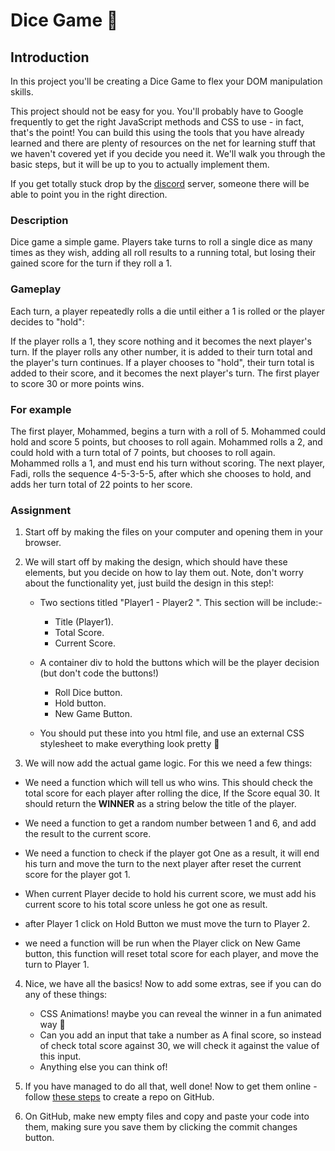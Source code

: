 # Dice Game 🎲 

## Introduction
In this project you'll be creating a Dice Game to flex your DOM manipulation skills.

This project should not be easy for you. You'll probably have to Google frequently to get the right JavaScript methods and CSS to use - in fact, that's the point! You can build this using the tools that you have already learned and there are plenty of resources on the net for learning stuff that we haven't covered yet if you decide you need it. We'll walk you through the basic steps, but it will be up to you to actually implement them.

If you get totally stuck drop by the [discord](https://discord.gg/XBgJHZDJP8) server, someone there will be able to point you in the right direction.

### Description
Dice game a simple game. Players take turns to roll a single dice as many times as they wish, adding all roll results to a running total, but losing their gained score for the turn if they roll a 1.

### Gameplay
Each turn, a player repeatedly rolls a die until either a 1 is rolled or the player decides to "hold":

If the player rolls a 1, they score nothing and it becomes the next player's turn.
If the player rolls any other number, it is added to their turn total and the player's turn continues.
If a player chooses to "hold", their turn total is added to their score, and it becomes the next player's turn.
The first player to score 30 or more points wins.

### For example
The first player, Mohammed, begins a turn with a roll of 5. Mohammed could hold and score 5 points, but chooses to roll again. Mohammed rolls a 2, and could hold with a turn total of 7 points, but chooses to roll again. Mohammed rolls a 1, and must end his turn without scoring. The next player, Fadi, rolls the sequence 4-5-3-5-5, after which she chooses to hold, and adds her turn total of 22 points to her score.



### Assignment
1. Start off by making the files on your computer and opening them in your browser.

3. We will start off by making the design, which should have these elements, but you decide on how to lay them out. Note, don't worry about the functionality yet, just build the design in this step!:

    * Two sections titled "Player1 - Player2 ". This section will be include:- 
        * Title (Player1).
        * Total Score.
        * Current Score.
    * A container div to hold the buttons which will be the player decision  (but don't code the buttons!)
        * Roll Dice button.
        * Hold button.
        * New Game Button.

    * You should put these into you html file, and use an external CSS stylesheet to make everything look pretty 💃


3. We will now add the actual game logic. For this we need a few things:

* We need a function which will tell us who wins. This should check the total score for each player after rolling the dice, If the Score equal 30. It should return the **WINNER** as a string below the title of the player.

* We need a function to get a random number between 1 and 6, and add the result to the current score.

* We need a function to check if the player got One as a result, it will end his turn  and move the turn to the next player after reset the current score for the player got 1.

* When current Player decide to hold his current score, we must add his current score to his total score unless he got one as result.

* after Player 1 click on Hold Button we must move the turn to Player 2.


* we need a function will be run when the Player click on New Game button, this function will reset total score for each player, and move the turn to Player 1.



4. Nice, we have all the basics! Now to add some extras, see if you can do any of these things:
    * CSS Animations! maybe you can reveal the winner in a fun animated way 👀
    * Can you add an input that take a number as A final score, so instead of check total score against 30, we will check it against the value of this input.
    * Anything else you can think of!
5. If you have managed to do all that, well done! Now to get them online - follow [these steps](https://docs.github.com/en/get-started/quickstart/create-a-repo) to create a repo on GitHub.

6. On GitHub, make new empty files and copy and paste your code into them, making sure you save them by clicking the commit changes button.


